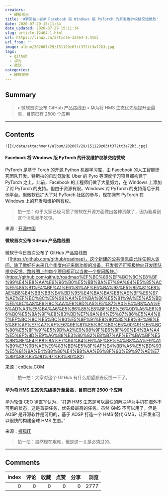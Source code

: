 ```yaml
---
creators:
  - 硬核老王
title: '#新闻拍一拍# Facebook 将 Windows 版 PyTorch 的开发维护权移交给微软'
date: 2020-07-29 15:11:34
date_updated: 2020-07-29 15:11:34
slug: article-12464-1.html
url: https://linux.cn/article-12464-1.html
url_from: ''
image: album/202007/29/151129z03tt372tt3a72k3.jpg
tags:
  - github
  - 华为
  - 微软
categories:
  - 硬核观察
---
```


## Summary

> • 微软首次公布 GitHub 产品路线图 • 华为将 HMS 生态优先级提升至最高，目前已有 2500 个应用

***

<!-- more -->

## Contents

`![](/data/attachment/album/202007/29/151129z03tt372tt3a72k3.jpg)`

#### Facebook 将 Windows 版 PyTorch 的开发维护权移交给微软

PyTorch 是基于 Torch 的开源 Python 机器学习库，由 Facebook 的人工智能研究团队开发。特斯拉的自动驾驶和 Uber 的 Pyro 等深度学习项目都构建于 PyTorch 之上。此前，Facebook 的工程师们做了大量努力，在 Windows 上添加了对 PyTorch 的支持。但由于资源有限，Windows 对 PyTorch 的支持落后于其他平台。但微软已扩大了对 PyTorch 社区的参与，现在拥有 PyTorch 在 Windows 上的开发和维护所有权。

> 
> 拍一拍：似乎大家已经习惯了微软在开源方面做出各种贡献了，因为我看到这个消息毫不吃惊。
> 
> 
> 

来源：[开源中国](https://www.oschina.net/news/117544/microsoft-becomes-maintainer-of-the-windows-version-of-pytorch)

#### 微软首次公布 GitHub 产品路线图

微软于今日首次公布了 GitHub 产品路线图（[https://github.com/github/roadmap），这个新建的公共信息库允许任何人访问，除了做好在未来几个季度内迎来新功能的准备，开发者还可积极地向开发团队提交反馈。路线图上的每个项目都可以当做一个提问版块。](https://github.com/github/roadmap%EF%BC%89%EF%BC%8C%E8%BF%99%E4%B8%AA%E6%96%B0%E5%BB%BA%E7%9A%84%E5%85%AC%E5%85%B1%E4%BF%A1%E6%81%AF%E5%BA%93%E5%85%81%E8%AE%B8%E4%BB%BB%E4%BD%95%E4%BA%BA%E8%AE%BF%E9%97%AE%EF%BC%8C%E9%99%A4%E4%BA%86%E5%81%9A%E5%A5%BD%E5%9C%A8%E6%9C%AA%E6%9D%A5%E5%87%A0%E4%B8%AA%E5%AD%A3%E5%BA%A6%E5%86%85%E8%BF%8E%E6%9D%A5%E6%96%B0%E5%8A%9F%E8%83%BD%E7%9A%84%E5%87%86%E5%A4%87%EF%BC%8C%E5%BC%80%E5%8F%91%E8%80%85%E8%BF%98%E5%8F%AF%E7%A7%AF%E6%9E%81%E5%9C%B0%E5%90%91%E5%BC%80%E5%8F%91%E5%9B%A2%E9%98%9F%E6%8F%90%E4%BA%A4%E5%8F%8D%E9%A6%88%E3%80%82%E8%B7%AF%E7%BA%BF%E5%9B%BE%E4%B8%8A%E7%9A%84%E6%AF%8F%E4%B8%AA%E9%A1%B9%E7%9B%AE%E9%83%BD%E5%8F%AF%E4%BB%A5%E5%BD%93%E5%81%9A%E4%B8%80%E4%B8%AA%E6%8F%90%E9%97%AE%E7%89%88%E5%9D%97%E3%80%82)

来源：[cnBeta.COM](https://www.cnbeta.com/articles/tech/1009037.htm)

> 
> 拍一拍：大家对这个 GitHub 有什么期望都去反馈一下了。
> 
> 
> 

#### 华为将 HMS 生态优先级提升至最高，目前已有 2500 个应用

华为轮值 CEO 徐直军认为，“打造 HMS 生态是可以最快的解决华为手机在海外不可用的状态，这是首要任务，优先级最高的任务。虽然 GMS 不可以用了，但是 AOSP 是开源软件是可用的，基于 AOSP 打造一个 HMS 替代 GMS，让开发者可以很快的构建全球 HMS 生态。”

来源：[搜狐IT](https://www.cnbeta.com/articles/tech/1009119.htm)

> 
> 拍一拍：虽然现在艰难，但是这一关是必须过的。
> 
> 
>

***

## Comments


|   index |   评论 |   收藏 |   点赞 |   分享 |   浏览 |
|--------:|-------:|-------:|-------:|-------:|-------:|
|       0 |      0 |      0 |      0 |      0 |   2777 |
